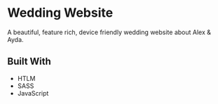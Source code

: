 # Wedding Website
A beautiful, feature rich, device friendly wedding website about Alex & Ayda.

## Built With
* HTLM
* SASS
* JavaScript